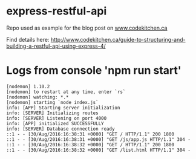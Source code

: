 # express-restful-api
Repo used as example for the blog post on www.codekitchen.ca

Find details here: http://www.codekitchen.ca/guide-to-structuring-and-building-a-restful-api-using-express-4/


# Logs from console 'npm run start'


    [nodemon] 1.10.2
    [nodemon] to restart at any time, enter `rs`
    [nodemon] watching: *.*
    [nodemon] starting `node index.js`
    info: [APP] Starting server initialization
    info: [SERVER] Initializing routes
    info: [SERVER] Listening on port 4000
    info: [APP] initialized SUCCESSFULLY
    info: [SERVER] Database connection ready
    ::1 - - [30/Aug/2016:16:38:31 +0000] "GET / HTTP/1.1" 200 1800
    ::1 - - [30/Aug/2016:16:38:31 +0000] "GET /js/app.js HTTP/1.1" 304 -
    ::1 - - [30/Aug/2016:16:38:32 +0000] "GET / HTTP/1.1" 200 1800
    ::1 - - [30/Aug/2016:16:38:32 +0000] "GET /list.html HTTP/1.1" 304 -
